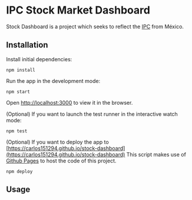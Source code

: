 # IPC Stock Market Dashboard

Stock Dashboard is a project which seeks to reflect the [IPC](https://www.eleconomista.es/diccionario-de-economia/indice-de-precios-y-cotizaciones-ipc) from México.

## Installation

Install initial dependencies:

    npm install

Run the app in the development mode:
    
    npm start
    
Open [http://localhost:3000](http://localhost:3000) to view it in the browser.


(Optional) If you want to launch the test runner in the interactive watch mode:

    npm test

(Optional) If you want to deploy the app to [https://carlos151294.github.io/stock-dashboard](https://carlos151294.github.io/stock-dashboard) This script makes use of [Github Pages](https://pages.github.com/) to host the code of this project.

    npm deploy
    
## Usage
